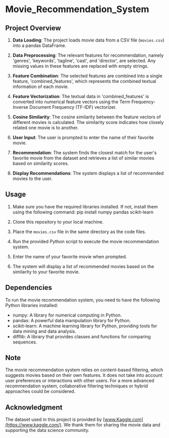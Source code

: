 # Movie_Recommendation_System

## Project Overview

1. **Data Loading**: The project loads movie data from a CSV file (`movies.csv`) into a pandas DataFrame.

2. **Data Preprocessing**: The relevant features for recommendation, namely 'genres', 'keywords', 'tagline', 'cast', and 'director', are selected. Any missing values in these features are replaced with empty strings.

3. **Feature Combination**: The selected features are combined into a single feature, 'combined_features', which represents the combined textual information of each movie.

4. **Feature Vectorization**: The textual data in 'combined_features' is converted into numerical feature vectors using the Term Frequency-Inverse Document Frequency (TF-IDF) vectorizer.

5. **Cosine Similarity**: The cosine similarity between the feature vectors of different movies is calculated. The similarity score indicates how closely related one movie is to another.

6. **User Input**: The user is prompted to enter the name of their favorite movie.

7. **Recommendation**: The system finds the closest match for the user's favorite movie from the dataset and retrieves a list of similar movies based on similarity scores.

8. **Display Recommendations**: The system displays a list of recommended movies to the user.

## Usage

1. Make sure you have the required libraries installed. If not, install them using the following command:
pip install numpy pandas scikit-learn

2. Clone this repository to your local machine.

3. Place the `movies.csv` file in the same directory as the code files.

4. Run the provided Python script to execute the movie recommendation system.

5. Enter the name of your favorite movie when prompted.

6. The system will display a list of recommended movies based on the similarity to your favorite movie.

## Dependencies

To run the movie recommendation system, you need to have the following Python libraries installed:

- numpy: A library for numerical computing in Python.
- pandas: A powerful data manipulation library for Python.
- scikit-learn: A machine learning library for Python, providing tools for data mining and data analysis.
- difflib: A library that provides classes and functions for comparing sequences.


## Note

The movie recommendation system relies on content-based filtering, which suggests movies based on their own features. It does not take into account user preferences or interactions with other users. For a more advanced recommendation system, collaborative filtering techniques or hybrid approaches could be considered.

## Acknowledgment

The dataset used in this project is provided by [www.Kaggle.com](https://www.kaggle.com/). We thank them for sharing the movie data and supporting the data science community.


